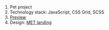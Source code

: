 1. Pet project
2. Technology stack: JavaScript, CSS Grid, SCSS
3. [Preview](https://DimaKobzar7.github.io/The_MET/)
4. Design: [MET landing](https://www.figma.com/file/lSR1m42L9YwzQwzzxKwHpw/THE-MET?node-id=8590%3A29)
